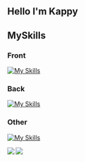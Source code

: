 ## Hello I'm Kappy 

<h2>MySkills</h2>
<h3>Front</h3>

[![My Skills](https://skillicons.dev/icons?i=html,css,js,ts,tailwindcss,nextjs,react)](https://skillicons.dev)

<h3>Back</h3>

[![My Skills](https://skillicons.dev/icons?i=python,flask,golang,ts)](https://skillicons.dev)

<h3>Other</h3>

[![My Skills](https://skillicons.dev/icons?i=c,git,github,docker,firebase,unity)](https://skillicons.dev)

<a href="https://github.com/anuraghazra/github-readme-stats">
  <img align="left" src="https://github-readme-stats.vercel.app/api?username=kappy0713&count_private=true&show_icons=true" />
</a>
<a href="https://github.com/anuraghazra/github-readme-stats">
  <img align="left" src="https://github-readme-stats.vercel.app/api/top-langs/?username=kappy0713" />
</a>

<!--
**kappy0713/kappy0713** is a ✨ _special_ ✨ repository because its `README.md` (this file) appears on your GitHub profile.

Here are some ideas to get you started:

- 🔭 I’m currently working on ...
- 🌱 I’m currently learning ...
- 👯 I’m looking to collaborate on ...
- 🤔 I’m looking for help with ...
- 💬 Ask me about ...
- 📫 How to reach me: ...
- 😄 Pronouns: ...
- ⚡ Fun fact: ...
-->
